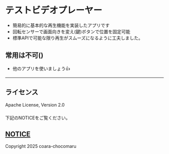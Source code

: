 # テストビデオプレーヤー
- 簡易的に基本的な再生機能を実装したアプリです
- 回転センサーで画面向きを変え(鍵)ボタンで位置を固定可能
- 標準APIで可能な限り再生がスムーズになるように工夫しました。
## 常用は不可()  
- 他のアプリを使いましょう👍
---
## ライセンス
Apache License, Version 2.0
###
下記のNOTICEをご覧ください。
#####
[NOTICE](./NOTICE.md)
---
Copyright 2025 coara-chocomaru
